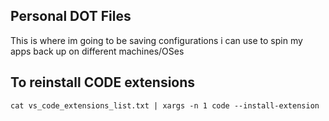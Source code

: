 ## Personal DOT Files
This is where im going to be saving configurations i can use to spin my apps back up on different machines/OSes

## To reinstall CODE extensions

```shell
cat vs_code_extensions_list.txt | xargs -n 1 code --install-extension
```